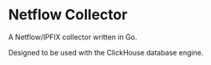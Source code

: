 # Netflow Collector #

A Netflow/IPFIX collector written in Go.

Designed to be used with the ClickHouse database engine.